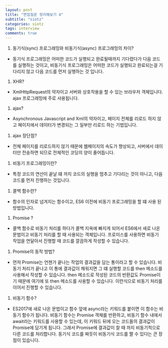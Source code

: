 ```yaml
---
layout: post
title: "면접질문 정리해보기 4"
subtitle: "siotz"
categories: siotz
tags: interview
comments: true
---
```


1. 동기식(sync) 프로그래밍와 비동기식(async) 프로그래밍의 차이?

- 동기식 프로그래밍은 어떠한 코드가 실행되고 완료될때까지 기다렸다가 다음 코드를 실행하는 것이고, 비동기식 프로그래밍은 어떠한 코드가 실행되고 완료되는걸 기다리지 않고 다음 코드를 먼저 실행하는 것 입니다.

1. XHR?

- XmlHttpRequest의 약자이고 서버와 상호작용을 할 수 있는 브라우저 객체입니다. ajax 프로그래밍에 주로 사용됩니다.

1. ajax?

- Asynchronous Javascript and Xml의 약자이고, 페이지 전체를 리로드 하지 않고 페이지에서 데이터가 변경되는 그 일부만 리로드 하는 기법입니다.

1. ajax 장단점?

- 전체 페이지를 리로드하지 않기 때문에 웹페이지의 속도가 향상되고, 서버에서 데이터만 전송하면 되므로 전체적인 코딩의 양이 줄어듭니다.

1. 비동기 프로그래밍이란?

- 특정 코드의 연산이 끝날 떄 까지 코드의 실행을 멈추고 기다리는 것이 아니고, 다음 코드를 먼저 진행하는 것입니다.

1. 콜백 함수란?

- 함수의 인자로 넘겨지는 함수이고, ES6 이전에 비동기 프로그래밍을 할 떄 사용 된 방법입니다.

1. Promise ?

- 콜백 함수로 비동기 처리를 하다가 콜백 지옥에 빠지게 되어서 ES6에서 새로 나온 문법이고 비동기 처리를 할 때 사용되는 객체입니다. 프로미스를 사용하면 비동기 작업을 연달아서 진행할 때 코드를 깔끔하게 작성할 수 있습니다.

1. Promise의 동작 방법?

- 먼저 Promise는 언젠가 끝나는 작업의 결과값을 담는 통이라고 할 수 있습니다. 비동기 처리가 끝나고 이 통에 결과값이 채워지면 그 떄 실행할 코드를 then 메소드를 사용해서 작성할 수 있습니다. then 메소드로 작성된 코드의 반환값도 Promise이기 때문에 여기에 또 then 메소드를 사용할 수 있습니다. 이런식으로 비동기 처리를 이어서 진행할 수 있습니다.

1. 비동기 함수?

- ES2017에 새로 나온 문법이고 함수 앞에 async라는 키워드를 붙이면 이 함수는 비동기 함수가 됩니다. 비동기 함수는 Promise 객체를 반환하고, 비동기 함수 내에서 await라는 키워드를 사용할 수 있는데, 이 키워드 뒤에 오는 코드들의 결과값이 Promise에 담기게 됩니다. 그래서 Promise에 결과값이 찰 때 까지 비동기적으로 다른 코드를 처리합니다. 동기식 코드를 짜듯이 비동기식 코드를 짤 수 있다는 큰 장점이 있습니다.

